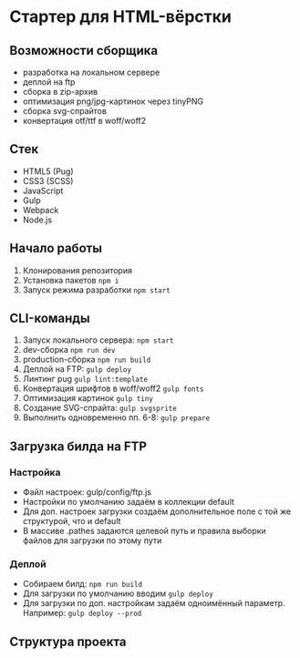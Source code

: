 # Стартер для HTML-вёрстки

## Возможности сборщика
- разработка на локальном сервере
- деплой на ftp
- сборка в zip-архив
- оптимизация png/jpg-картинок через tinyPNG
- сборка svg-спрайтов
- конвертация otf/ttf в woff/woff2

## Стек
- HTML5 (Pug)
- CSS3 (SCSS)
- JavaScript
- Gulp
- Webpack
- Node.js

## Начало работы
1. Клонирования репозитория
2. Установка пакетов `npm i`
3. Запуск режима разработки `npm start`

## CLI-команды
1. Запуск локального сервера: `npm start`
2. dev-сборка `npm run dev`
3. production-сборка `npm run build`
4. Деплой на FTP: `gulp deploy`
5. Линтинг pug `gulp lint:template`
6. Конвертация шрифтов в woff/woff2 `gulp fonts`
7. Оптимизация картинок `gulp tiny`
8. Создание SVG-спрайта: `gulp svgsprite`
9. Выполнить одновременно пп. 6-8: `gulp prepare`

## Загрузка билда на FTP
### Настройка
- Файл настроек: gulp/config/ftp.js
- Настройки по умолчанию задаём в коллекции default
- Для доп. настроек загрузки создаём дополнительное поле с той же структурой, что и default
- В массиве <default>.pathes задаются целевой путь и правила выборки файлов для загрузки по этому пути

### Деплой
- Собираем билд: `npm run build`
- Для загрузки по умолчанию вводим `gulp deploy`
- Для загрузки по доп. настройкам задаём одноимённый параметр. Например: `gulp deploy --prod`

## Структура проекта
